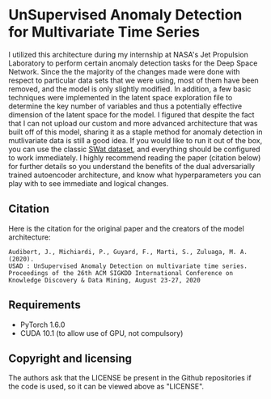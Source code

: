 # UnSupervised Anomaly Detection for Multivariate Time Series

I utilized this architecture during my internship at NASA's Jet Propulsion Laboratory to perform certain anomaly detection tasks for the Deep Space Network. Since the the majority of the changes made were done with respect to particular data sets that we were using, most of them have been removed, and the model is only slightly modified. In addition, a few basic techniques were implemented in the latent space exploration file to determine the key number of variables and thus a potentially effective dimension of the latent space for the model. I figured that despite the fact that I can not upload our custom and more advanced architecture that was built off of this model, sharing it as a staple method for anomaly detection in mutlivariate data is still a good idea. If you would like to run it out of the box, you can use the classic [SWat dataset], and everything should be configured to work immediately. I highly recommend reading the paper (citation below) for further details so you understand the benefits of the dual adversarially trained autoencoder architecture, and know what hyperparameters you can play with to see immediate and logical changes. 
 

## Citation

Here is the citation for the original paper and the creators of the model architecture:

    Audibert, J., Michiardi, P., Guyard, F., Marti, S., Zuluaga, M. A. (2020).
    USAD : UnSupervised Anomaly Detection on multivariate time series.
    Proceedings of the 26th ACM SIGKDD International Conference on Knowledge Discovery & Data Mining, August 23-27, 2020

## Requirements
 * PyTorch 1.6.0
 * CUDA 10.1 (to allow use of GPU, not compulsory)


## Copyright and licensing

The authors ask that the LICENSE be present in the Github repositories if the code is used, so it can be viewed above as "LICENSE". 

[SWaT dataset]: https://itrust.sutd.edu.sg/itrust-labs_datasets/dataset_info/#swat
[USAD : UnSupervised Anomaly Detection on multivariate time series]: https://dl.acm.org/doi/pdf/10.1145/3394486.3403392

